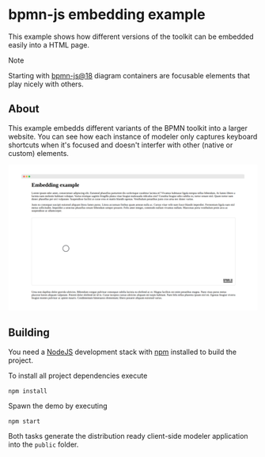 # bpmn-js embedding example

This example shows how different versions of the toolkit can be embedded easily into a HTML page.

> [!NOTE]
> Starting with [bpmn-js@18](https://github.com/bpmn-io/bpmn-js/blob/develop/CHANGELOG.md#1800) diagram containers are focusable elements that play nicely with others.

## About

This example embedds different variants of the BPMN toolkit into a larger website. You can see how each instance of modeler only captures keyboard shortcuts when it's focused and doesn't interfer with other (native or custom) elements.

![demo application screenshot](https://raw.githubusercontent.com/bpmn-io/bpmn-js-examples/main/embedding/docs/screenshot.png "Screenshot of the example application")

## Building

You need a [NodeJS](http://nodejs.org) development stack with [npm](https://npmjs.org) installed to build the project.

To install all project dependencies execute

```
npm install
```

Spawn the demo by executing

```
npm start
```

Both tasks generate the distribution ready client-side modeler application into the `public` folder.
